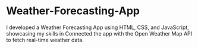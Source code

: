# Weather-Forecasting-App
I developed a Weather Forecasting App using HTML, CSS, and JavaScript, showcasing my skills in Connected the app with the Open Weather Map  API to fetch real-time weather data.
